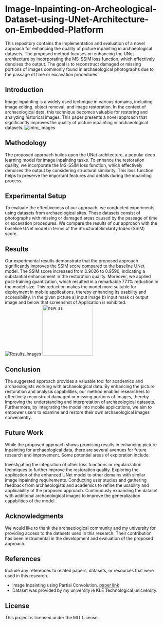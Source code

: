 # Image-Inpainting-on-Archeological-Dataset-using-UNet-Architecture-on-Embedded-Platform
This repository contains the implementation and evaluation of a novel approach for enhancing the quality of picture inpainting in archaeological datasets. The proposed method focuses on enhancing the UNet architecture by incorporating the MS-SSIM loss function, which effectively denoises the output. The goal is to reconstruct damaged or missing portions of images commonly found in archaeological photographs due to the passage of time or excavation procedures.

## Introduction
Image inpainting is a widely used technique in various domains, including image editing, object removal, and image restoration. In the context of archaeological data, this technique becomes valuable for restoring and analyzing historical images. This paper presents a novel approach that significantly improves the quality of picture inpainting in archaeological datasets.
![intro_images](https://github.com/fardinkhanz/Image-Inpainting-on-Archeological-Dataset-using-UNet-Architecture-on-Embedded-Platform/assets/89691395/a3da490e-7401-4b2f-8303-b043df8906ec)

## Methodology
The proposed approach builds upon the UNet architecture, a popular deep learning model for image inpainting tasks. To enhance the restoration quality, we incorporate the MS-SSIM loss function, which effectively denoises the output by considering structural similarity. This loss function helps to preserve the important features and details during the inpainting process.

## Experimental Setup
To evaluate the effectiveness of our approach, we conducted experiments using datasets from archaeological sites. These datasets consist of photographs with missing or damaged areas caused by the passage of time or excavation procedures. We compare the results of our approach with the baseline UNet model in terms of the Structural Similarity Index (SSIM) score.

## Results
Our experimental results demonstrate that the proposed approach significantly improves the SSIM score compared to the baseline UNet model. The SSIM score increased from 0.9026 to 0.9590, indicating a substantial enhancement in the restoration quality. Moreover, we applied post-training quantization, which resulted in a remarkable 77.1% reduction in the model size. This reduction makes the model more suitable for deployment in mobile applications, thereby enhancing its usability and accessibility. In the given picture a) input image b) input mask c) output image and below that screenshot of Application is exhibited.
![Results_images](https://github.com/fardinkhanz/Image-Inpainting-on-Archeological-Dataset-using-UNet-Architecture-on-Embedded-Platform/assets/89691395/c15c21a0-b43b-42ce-a9c6-571a2a6858e3)
<img width="166" alt="new_ss" src="https://github.com/fardinkhanz/Image-Inpainting-on-Archeological-Dataset-using-UNet-Architecture-on-Embedded-Platform/assets/89691395/f792df36-6200-418b-bbaf-f739f5e9f67e">

## Conclusion
The suggested approach provides a valuable tool for academics and archaeologists working with archaeological data. By enhancing the picture restoration and analysis capabilities, our method enables researchers to effectively reconstruct damaged or missing portions of images, thereby improving the understanding and interpretation of archaeological datasets. Furthermore, by integrating the model into mobile applications, we aim to empower users to examine and restore their own archaeological images conveniently.


## Future Work
While the proposed approach shows promising results in enhancing picture inpainting for archaeological data, there are several avenues for future research and improvement. Some potential areas of exploration include:

Investigating the integration of other loss functions or regularization techniques to further improve the restoration quality.
Exploring the application of the enhanced UNet model to other domains with similar image inpainting requirements.
Conducting user studies and gathering feedback from archaeologists and academics to refine the usability and applicability of the proposed approach.
Continuously expanding the dataset with additional archaeological images to improve the generalization capabilities of the model.
## Acknowledgments
We would like to thank the archaeological community and my university for providing access to the datasets used in this research. Their contribution has been instrumental in the development and evaluation of the proposed approach.

## References
Include any references to related papers, datasets, or resources that were used in this research.

* Image Inpainting using Partial Convolution. [paper link](https://arxiv.org/abs/2108.08791)
* Dataset was provided by my university ie KLE Technological unicversity.
## License
This project is licensed under the MIT License.






